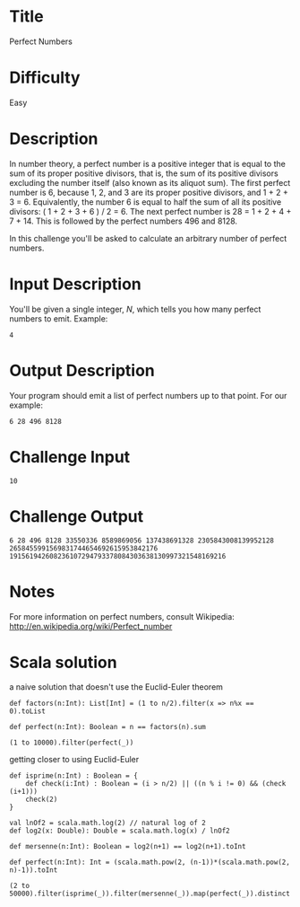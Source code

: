 # Title 

Perfect Numbers

# Difficulty

Easy

# Description

In number theory, a perfect number is a positive integer that is equal to the sum of its proper positive divisors, that is, the sum of its positive divisors excluding the number itself (also known as its aliquot sum). The first perfect number is 6, because 1, 2, and 3 are its proper positive divisors, and 1 + 2 + 3 = 6. Equivalently, the number 6 is equal to half the sum of all its positive divisors: ( 1 + 2 + 3 + 6 ) / 2 = 6. The next perfect number is 28 = 1 + 2 + 4 + 7 + 14. This is followed by the perfect numbers 496 and 8128. 

In this challenge you'll be asked to calculate an arbitrary number of perfect numbers. 

# Input Description

You'll be given a single integer, *N*, which tells you how many perfect numbers to emit. Example:

	4

# Output Description

Your program should emit a list of perfect numbers up to that point. For our example:

	6 28 496 8128

# Challenge Input

	10

# Challenge Output

	6 28 496 8128 33550336 8589869056 137438691328 2305843008139952128 2658455991569831744654692615953842176 191561942608236107294793378084303638130997321548169216

# Notes

For more information on perfect numbers, consult Wikipedia: http://en.wikipedia.org/wiki/Perfect_number 

# Scala solution

a naive solution that doesn't use the Euclid-Euler theorem

	def factors(n:Int): List[Int] = (1 to n/2).filter(x => n%x == 0).toList

	def perfect(n:Int): Boolean = n == factors(n).sum

	(1 to 10000).filter(perfect(_))

getting closer to using Euclid-Euler

	def isprime(n:Int) : Boolean = {
		def check(i:Int) : Boolean = (i > n/2) || ((n % i != 0) && (check (i+1)))
		check(2)
	}

	val lnOf2 = scala.math.log(2) // natural log of 2
	def log2(x: Double): Double = scala.math.log(x) / lnOf2

	def mersenne(n:Int): Boolean = log2(n+1) == log2(n+1).toInt

	def perfect(n:Int): Int = (scala.math.pow(2, (n-1))*(scala.math.pow(2, n)-1)).toInt

	(2 to 50000).filter(isprime(_)).filter(mersenne(_)).map(perfect(_)).distinct
	
